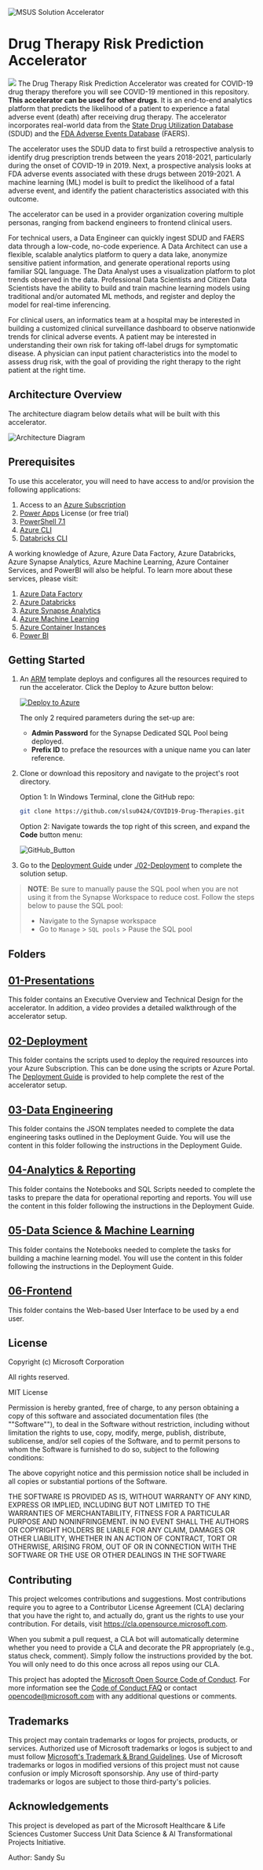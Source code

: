 ![MSUS Solution Accelerator](./images/MSUS%20Solution%20Accelerator%20Banner%20Two_981.png)

# Drug Therapy Risk Prediction Accelerator

![](Resource_Deployment/img/banner.png)
The Drug Therapy Risk Prediction Accelerator was created for COVID-19 drug therapy therefore you will see COVID-19 mentioned in this repository. **This accelerator can be used for other drugs**. It is an end-to-end analytics platform that predicts the likelihood of a patient to experience a fatal adverse event (death) after receiving drug therapy. The accelerator incorporates real-world data from the [State Drug Utilization Database](https://www.medicaid.gov/medicaid/prescription-drugs/state-drug-utilization-data/index.html) (SDUD) and the [FDA Adverse Events Database](https://www.fda.gov/drugs/drug-approvals-and-databases/fda-adverse-event-reporting-system-faers) (FAERS).   

The accelerator uses the SDUD data to first build a retrospective analysis to identify drug prescription trends between the years 2018-2021, particularly during the onset of COVID-19 in 2019. Next, a prospective analysis looks at FDA adverse events associated with these drugs between 2019-2021. A machine learning (ML) model is built to predict the likelihood of a fatal adverse event, and identify the patient characteristics associated with this outcome.    

The accelerator can be used in a provider organization covering multiple personas, ranging from backend engineers to frontend clinical users. 

For technical users, a Data Engineer can quickly ingest SDUD and FAERS data through a low-code, no-code experience. A Data Architect can use a flexible, scalable analytics platform to query a data lake, anonymize sensitive patient information, and generate operational reports using familiar SQL language. The Data Analyst uses a visualization platform to plot trends observed in the data. Professional Data Scientists and Citizen Data Scientists have the ability to build and train machine learning models using traditional and/or automated ML methods, and register and deploy the model for real-time inferencing. 

For clinical users, an informatics team at a hospital may be interested in building a customized clinical surveillance dashboard to observe nationwide trends for clinical adverse events. A patient may be interested in understanding their own risk for taking off-label drugs for symptomatic disease. A physician can input patient characteristics into the model to assess drug risk, with the goal of providing the right therapy to the right patient at the right time.

## Architecture Overview
The architecture diagram below details what will be built with this accelerator.

![Architecture Diagram](./images/Slide1.PNG)

## Prerequisites
To use this accelerator, you will need to have access to and/or provision the following applications:

1. Access to an [Azure Subscription ](http://portal.azure.com)
2. [Power Apps](http://www.powerapps.com) License (or free trial)
3. [PowerShell 7.1](https://docs.microsoft.com/en-us/powershell/scripting/install/installing-powershell?view=powershell-7.1)
4. [Azure CLI](https://docs.microsoft.com/en-us/cli/azure/install-azure-cli)
5. [Databricks CLI](https://docs.microsoft.com/en-us/azure/databricks/dev-tools/cli/)

A working knowledge of Azure, Azure Data Factory, Azure Databricks, Azure Synapse Analytics, Azure Machine Learning, Azure Container Services, and PowerBI will also be helpful.  To learn more about these services, please visit:
1. [Azure Data Factory](https://azure.microsoft.com/en-us/services/data-factory/)
2. [Azure Databricks](https://azure.microsoft.com/en-us/services/databricks/)
3. [Azure Synapse Analytics](https://azure.microsoft.com/en-us/services/synapse-analytics/)
4. [Azure Machine Learning](https://azure.microsoft.com/en-us/services/machine-learning/)
5. [Azure Container Instances](https://azure.microsoft.com/en-us/services/container-instances/)
5. [Power BI](https://powerbi.microsoft.com/en-us/)


## Getting Started
1. An [ARM](https://docs.microsoft.com/en-us/azure/azure-resource-manager/templates/overview) template deploys and configures all the resources required to run the accelerator. Click the Deploy to Azure button below:

    [![Deploy to Azure](https://aka.ms/deploytoazurebutton)](https://portal.azure.com/#create/Microsoft.Template/uri/https%3A%2F%2Fraw.githubusercontent.com%2Fslsu0424%2FCOVID19-Drug-Therapies%2Fmain%2F02-Deployment%2Fcovid_azuredeploy.json)

    The only 2 required parameters during the set-up are:

    - **Admin Password** for the Synapse Dedicated SQL Pool being deployed.
    - **Prefix ID** to preface the resources with a unique name you can later reference.

2. Clone or download this repository and navigate to the project's root directory.

    Option 1: In Windows Terminal, clone the GitHub repo:

      ```bash
      git clone https://github.com/slsu0424/COVID19-Drug-Therapies.git
      ```

    Option 2: Navigate towards the top right of this screen, and expand the **Code** button menu:

      ![GitHub_Button](./images/githubdownload.png)

  
3. Go to the [Deployment Guide](./02-Deployment/Deployment.md) under [./02-Deployment](./02-Deployment) to complete the solution setup.

  > **NOTE**: Be sure to manually pause the SQL pool when you are not using it from the Synapse Workspace to reduce cost. Follow the steps below to pause the SQL pool:  
  > * Navigate to the Synapse workspace
  > *  Go to `Manage` > `SQL pools` > Pause the SQL pool 

## Folders
## [01-Presentations](./01-Presentations)
This folder contains an Executive Overview and Technical Design for the accelerator. In addition, a video provides a detailed walkthrough of the accelerator setup.

## [02-Deployment](./02-Deployment)
This folder contains the scripts used to deploy the required resources into your Azure Subscription. This can be done using the scripts or Azure Portal.  The [Deployment Guide](./02-Deployment/Deployment.md) is provided to help complete the rest of the accelerator setup.

## [03-Data Engineering](./03-DataEngineering)
This folder contains the JSON templates needed to complete the data engineering tasks outlined in the Deployment Guide. You will use the content in this folder following the instructions in the Deployment Guide.

## [04-Analytics & Reporting](./04-Analytics&Reporting)
This folder contains the Notebooks and SQL Scripts needed to complete the tasks to prepare the data for operational reporting and reports. You will use the content in this folder following the instructions in the Deployment Guide.

## [05-Data Science & Machine Learning](./05-DataScience&MachineLearning)
This folder contains the Notebooks needed to complete the tasks for building a machine learning model. You will use the content in this folder following the instructions in the Deployment Guide.

## [06-Frontend](./06-FrontEnd)
This folder contains the Web-based User Interface to be used by a end user.

## License
Copyright (c) Microsoft Corporation

All rights reserved.

MIT License

Permission is hereby granted, free of charge, to any person obtaining a copy of this software and associated documentation files (the ""Software""), to deal in the Software without restriction, including without limitation the rights to use, copy, modify, merge, publish, distribute, sublicense, and/or sell copies of the Software, and to permit persons to whom the Software is furnished to do so, subject to the following conditions:

The above copyright notice and this permission notice shall be included in all copies or substantial portions of the Software.

THE SOFTWARE IS PROVIDED AS IS, WITHOUT WARRANTY OF ANY KIND, EXPRESS OR IMPLIED, INCLUDING BUT NOT LIMITED TO THE WARRANTIES OF MERCHANTABILITY, FITNESS FOR A PARTICULAR PURPOSE AND NONINFRINGEMENT. IN NO EVENT SHALL THE AUTHORS OR COPYRIGHT HOLDERS BE LIABLE FOR ANY CLAIM, DAMAGES OR OTHER LIABILITY, WHETHER IN AN ACTION OF CONTRACT, TORT OR OTHERWISE, ARISING FROM, OUT OF OR IN CONNECTION WITH THE SOFTWARE OR THE USE OR OTHER DEALINGS IN THE SOFTWARE


## Contributing

This project welcomes contributions and suggestions.  Most contributions require you to agree to a
Contributor License Agreement (CLA) declaring that you have the right to, and actually do, grant us
the rights to use your contribution. For details, visit https://cla.opensource.microsoft.com.

When you submit a pull request, a CLA bot will automatically determine whether you need to provide
a CLA and decorate the PR appropriately (e.g., status check, comment). Simply follow the instructions
provided by the bot. You will only need to do this once across all repos using our CLA.

This project has adopted the [Microsoft Open Source Code of Conduct](https://opensource.microsoft.com/codeofconduct/).
For more information see the [Code of Conduct FAQ](https://opensource.microsoft.com/codeofconduct/faq/) or
contact [opencode@microsoft.com](mailto:opencode@microsoft.com) with any additional questions or comments.

## Trademarks

This project may contain trademarks or logos for projects, products, or services. Authorized use of Microsoft trademarks or logos is subject to and must follow 
[Microsoft's Trademark & Brand Guidelines](https://www.microsoft.com/en-us/legal/intellectualproperty/trademarks/usage/general).
Use of Microsoft trademarks or logos in modified versions of this project must not cause confusion or imply Microsoft sponsorship.
Any use of third-party trademarks or logos are subject to those third-party's policies.

## Acknowledgements

This project is developed as part of the Microsoft Healthcare & Life Sciences Customer Success Unit Data Science & AI Transformational Projects Initiative.

Author: Sandy Su
